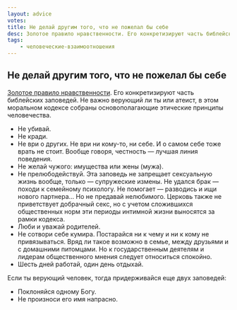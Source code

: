 ```yaml
---
layout: advice
votes:
title: Не делай другим того, что не пожелал бы себе
desc: Золотое правило нравственности. Его конкретизируют часть библейских заповедей. Не важно верующий ли ты или атеист, в этом моральном кодексе собраны основополагающие этические принципы человечества.
tags:
    - человеческие-взаимоотношения
---
```


## Не делай другим того, что не пожелал бы себе

[Золотое правило нравственности](https://ru.wikipedia.org/wiki/Золотое_правило_нравственности). Его конкретизируют часть библейских заповедей. Не важно верующий ли ты или атеист, в этом моральном кодексе собраны основополагающие этические принципы человечества.

- Не убивай.
- Не кради.
- Не ври о других. Не ври ни кому-то, ни себе. И о самом себе тоже врать не стоит. Вообще говоря, честность — лучшая линия поведения.
- Не желай чужого: имущества или жены (мужа).
- Не прелюбодействуй. Эта заповедь не запрещает сексуальную жизнь вообще, только — супружеские измены. Не удался брак — походи к семейному психологу. Не помогает — разводись и ищи нового партнера… Но не предавай нелюбимого. Церковь также не приветствует добрачный секс, но с учетом сложившихся общественных норм эти периоды интимной жизни выносятся за рамки кодекса.
- Люби и уважай родителей.
- Не сотвори себе кумира. Постарайся ни к чему и ни к кому не привязываться. Вряд ли такое возможно в семье, между друзьями и с домашними питомцами. Но к государственным деятелям и лидерам общественного мнения следует относиться спокойно.
- Шесть дней работай, один день отдыхай.

Если ты верующий человек, тогда придерживайся еще двух заповедей:

- Поклоняйся одному Богу.
- Не произноси его имя напрасно.
